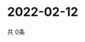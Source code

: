# 2022-02-12
  共 0条

  <!-- BEGIN -->
  <!-- 最后更新时间Sat Feb 12 2022 08:06:12 GMT+0000 (Coordinated Universal Time) -->
  
  <!-- END -->
  
  